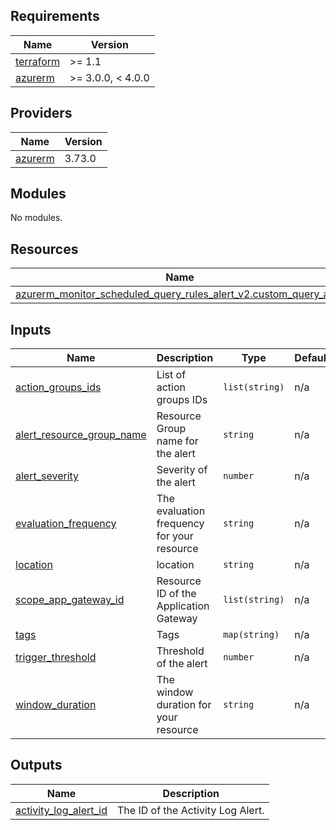 ## Requirements

| Name | Version |
|------|---------|
| <a name="requirement_terraform"></a> [terraform](#requirement\_terraform) | >= 1.1 |
| <a name="requirement_azurerm"></a> [azurerm](#requirement\_azurerm) | >= 3.0.0, < 4.0.0 |

## Providers

| Name | Version |
|------|---------|
| <a name="provider_azurerm"></a> [azurerm](#provider\_azurerm) | 3.73.0 |

## Modules

No modules.

## Resources

| Name | Type |
|------|------|
| [azurerm_monitor_scheduled_query_rules_alert_v2.custom_query_alert](https://registry.terraform.io/providers/hashicorp/azurerm/latest/docs/resources/monitor_scheduled_query_rules_alert_v2) | resource |

## Inputs

| Name | Description | Type | Default | Required |
|------|-------------|------|---------|:--------:|
| <a name="input_action_groups_ids"></a> [action\_groups\_ids](#input\_action\_groups\_ids) | List of action groups IDs | `list(string)` | n/a | yes |
| <a name="input_alert_resource_group_name"></a> [alert\_resource\_group\_name](#input\_alert\_resource\_group\_name) | Resource Group name for the alert | `string` | n/a | yes |
| <a name="input_alert_severity"></a> [alert\_severity](#input\_alert\_severity) | Severity of the alert | `number` | n/a | yes |
| <a name="input_evaluation_frequency"></a> [evaluation\_frequency](#input\_evaluation\_frequency) | The evaluation frequency for your resource | `string` | n/a | yes |
| <a name="input_location"></a> [location](#input\_location) | location | `string` | n/a | yes |
| <a name="input_scope_app_gateway_id"></a> [scope\_app\_gateway\_id](#input\_scope\_app\_gateway\_id) | Resource ID of the Application Gateway | `list(string)` | n/a | yes |
| <a name="input_tags"></a> [tags](#input\_tags) | Tags | `map(string)` | n/a | yes |
| <a name="input_trigger_threshold"></a> [trigger\_threshold](#input\_trigger\_threshold) | Threshold of the alert | `number` | n/a | yes |
| <a name="input_window_duration"></a> [window\_duration](#input\_window\_duration) | The window duration for your resource | `string` | n/a | yes |

## Outputs

| Name | Description |
|------|-------------|
| <a name="output_activity_log_alert_id"></a> [activity\_log\_alert\_id](#output\_activity\_log\_alert\_id) | The ID of the Activity Log Alert. |
